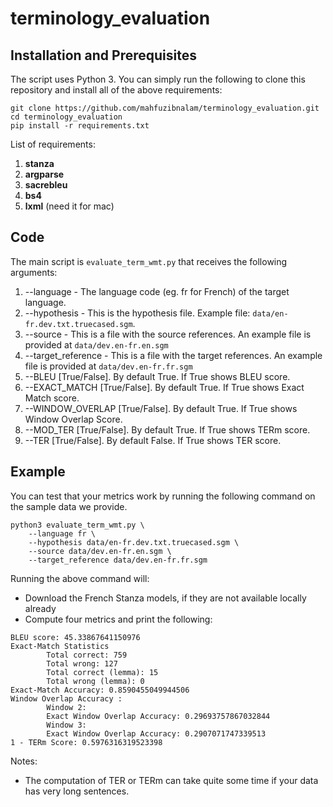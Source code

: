 # terminology_evaluation

## Installation and Prerequisites

The script uses Python 3. You can simply run the following to clone this repository and install all of the above requirements:

~~~
git clone https://github.com/mahfuzibnalam/terminology_evaluation.git
cd terminology_evaluation
pip install -r requirements.txt
~~~

List of requirements:
  1. **stanza**
  2. **argparse**
  3. **sacrebleu**
  4. **bs4**
  5. **lxml** (need it for mac)

## Code
The main script is `evaluate_term_wmt.py` that receives the following arguments:

  1. --language - The language code (eg. fr for French) of the target language.
  2. --hypothesis - This is the hypothesis file. Example file: `data/en-fr.dev.txt.truecased.sgm`.
  3. --source - This is a file with the source references. An example file is provided at `data/dev.en-fr.en.sgm`
  4. --target_reference - This is a file with the target references. An example file is provided at `data/dev.en-fr.fr.sgm`
  5. --BLEU [True/False]. By default True. If True shows BLEU score.
  6. --EXACT_MATCH [True/False]. By default True. If True shows Exact Match score.
  7. --WINDOW_OVERLAP [True/False]. By default True. If True shows Window Overlap Score.
  8. --MOD_TER [True/False]. By default True. If True shows TERm score.
  9. --TER [True/False]. By default False. If True shows TER score.
  

## Example
You can test that your metrics work by running the following command on the sample data we provide.
~~~
python3 evaluate_term_wmt.py \
    --language fr \
    --hypothesis data/en-fr.dev.txt.truecased.sgm \
    --source data/dev.en-fr.en.sgm \
    --target_reference data/dev.en-fr.fr.sgm
~~~
Running the above command will:
* Download the French Stanza models, if they are not available locally already
* Compute four metrics and print the following:
~~~
BLEU score: 45.33867641150976
Exact-Match Statistics
        Total correct: 759
        Total wrong: 127
        Total correct (lemma): 15
        Total wrong (lemma): 0
Exact-Match Accuracy: 0.8590455049944506
Window Overlap Accuracy :
        Window 2:
        Exact Window Overlap Accuracy: 0.29693757867032844
        Window 3:
        Exact Window Overlap Accuracy: 0.2907071747339513
1 - TERm Score: 0.5976316319523398

~~~

Notes: 
* The computation of TER or TERm can take quite some time if your data has very long sentences.
